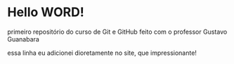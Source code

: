 # Hello WORD!
 primeiro repositório do curso de Git e GitHub feito com o professor Gustavo Guanabara

 essa linha eu adicionei dioretamente no site, que impressionante!
 
